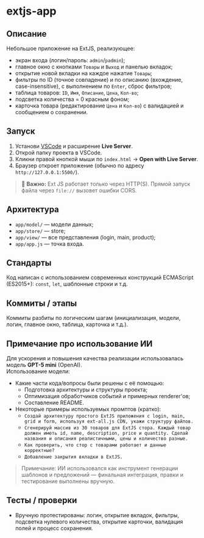 # extjs-app

## Описание

Небольшое приложение на ExtJS, реализующее:

- экран входа (логин/пароль: `admin`/`padmin`);
- главное окно с кнопками `Товары` и `Выход` и панелью вкладок;
- открытие новой вкладки на каждое нажатие `Товары`;
- фильтры по ID (точное совпадение) и по описанию (вхождение, case-insensitive), с выполнением по `Enter`, сброс фильтров;
- таблица товаров: `ID`, `Имя`, `Описание`, `Цена`, `Кол-во`;
- подсветка количества = 0 красным фоном;
- карточка товара (редактирование `Цена` и `Кол-во`) с валидацией и сообщением о сохранении.

## Запуск

1. Установи [VSCode](https://code.visualstudio.com/) и расширение **Live Server**.
2. Открой папку проекта в VSCode.
3. Кликни правой кнопкой мыши по `index.html` → **Open with Live Server**.
4. Браузер откроет приложение (обычно по адресу `http://127.0.0.1:5500/`).

> 🔹 **Важно:** Ext JS работает только через HTTP(S). Прямой запуск файла через `file://` вызовет ошибки CORS.

## Архитектура

- `app/model/` — модели данных;
- `app/store/` — store;
- `app/view/` — все представления (login, main, product);
- `app/app.js` — точка входа.

## Стандарты

Код написан с использованием современных конструкций ECMAScript (ES2015+): `const`, `let`, шаблонные строки и т.д.

## Коммиты / этапы

Коммиты разбиты по логическим шагам (инициализация, модели, логин, главное окно, таблица, карточка и т.д.).

## Примечание про использование ИИ

Для ускорения и повышения качества реализации использовалась модель **GPT-5 mini** (OpenAI).  
Использование модели:

- Какие части кода/вопросы были решены с её помощью:
  - Подготовка архитектуры и структуры проекта;
  - Оптимизация обработчиков событий и примерных renderer'ов;
  - Составление README.
- Некоторые примеры используемых промптов (кратко):
  - `Создай архитектуру простого ExtJS приложения с login, main, grid и form, используя ext-all.js CDN, укажи структуру файлов.`
  - `Сгенерируй массив из 30 товаров для ExtJS стора. Каждый товар должен иметь id, name, description, price и quantity. Сделай названия и описания реалистичными, цены и количество разные.`
  - `Как проверить, что стор с товарами работает и данные корректные?`
  - `Добавление закрытия вкладки в ExtJS.`

> Примечание: ИИ использовался как инструмент генерации шаблонов и предложений — финальная интеграция, правки и тестирование выполнены вручную.

## Тесты / проверки

- Вручную протестированы: логин, открытие вкладок, фильтры, подсветка нулевого количества, открытие карточки, валидация полей и процесс сохранения.
